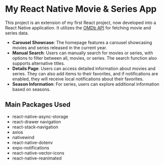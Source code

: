 # My React Native Movie & Series App

This project is an extension of my first React project, now developed into a React Native application. It utilizes the [OMDb API](https://www.omdbapi.com/) for fetching movie and series data.

- **Carousel Showcase**: The homepage features a carousel showcasing movies and series released in the current year.
- **Manual Search**: Users can manually search for movies or series, with options to filter between all, movies, or series. The search function also supports alternative titles.
- **Details Page**: Users can access detailed information about movies and series. They can also add items to their favorites, and if notifications are enabled, they will receive local notifications about their favorites.
- **Season Information**: For series, users can explore additional information based on seasons.

## Main Packages Used

- react-native-async-storage
- react-drawer navigation
- react-stack-navigation
- axios
- nativewind
- react-native-dotenv
- expo-notifications
- react-native-vector-icons
- react-native-reanimated
